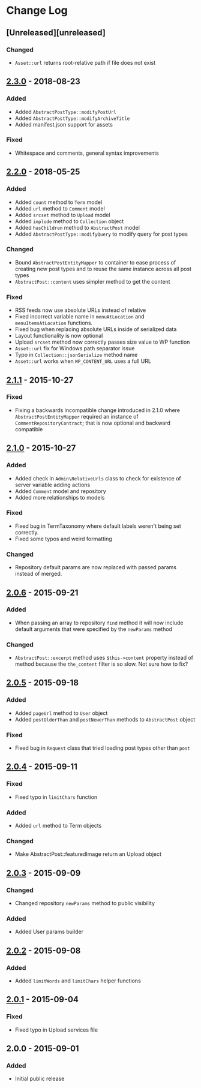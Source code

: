 # Change Log

## [Unreleased][unreleased]
### Changed
- `Asset::url` returns root-relative path if file does not exist

## [2.3.0] - 2018-08-23
### Added
- Added `AbstractPostType::modifyPostUrl`
- Added `AbstractPostType::modifyArchiveTitle`
- Added manifest.json support for assets

### Fixed
- Whitespace and comments, general syntax improvements

## [2.2.0] - 2018-05-25
### Added
- Added `count` method to `Term` model
- Added `url` method to `Comment` model
- Added `srcset` method to `Upload` model
- Added `implode` method to `Collection` object
- Added `hasChildren` method to `AbstractPost` model
- Added `AbstractPostType::modifyQuery` to modify query for post types

### Changed
- Bound `AbstractPostEntityMapper` to container to ease process of creating new
  post types and to reuse the same instance across all post types
- `AbstractPost::content` uses simpler method to get the content

### Fixed
- RSS feeds now use absolute URLs instead of relative
- Fixed incorrect variable name in `menuAtLocation` and `menuItemsAtLocation`
  functions.
- Fixed bug when replacing absolute URLs inside of serialized data
- Layout functionality is now optional
- Upload `srcset` method now correctly passes size value to WP function
- `Asset::url` fix for Windows path separator issue
- Typo in `Collection::jsonSerialize` method name
- `Asset::url` works when `WP_CONTENT_URL` uses a full URL

## [2.1.1] - 2015-10-27
### Fixed
- Fixing a backwards incompatible change introduced in 2.1.0 where
  `AbstractPostEntityMapper` required an instance of
  `CommentRepositoryContract`; that is now optional and backward compatible

## [2.1.0] - 2015-10-27
### Added
- Added check in `Admin\RelativeUrls` class to check for existence of server
  variable adding actions
- Added `Comment` model and repository
- Added more relationships to models

### Fixed
- Fixed bug in TermTaxonomy where default labels weren't being set correctly.
- Fixed some typos and weird formatting

### Changed
- Repository default params are now replaced with passed params instead of
  merged.

## [2.0.6] - 2015-09-21
### Added
- When passing an array to repository `find` method it will now include default
  arguments that were specified by the `newParams` method

### Changed
- `AbstractPost::excerpt` method uses `$this->content` property instead of
  method because the `the_content` filter is so slow. Not sure how to fix?

## [2.0.5] - 2015-09-18
### Added
- Added `pageUrl` method to `User` object
- Added `postOlderThan` and `postNewerThan` methods to `AbstractPost` object

### Fixed
- Fixed bug in `Request` class that tried loading post types other than `post`

## [2.0.4] - 2015-09-11
### Fixed
- Fixed typo in `limitChars` function

### Added
- Added `url` method to Term objects

### Changed
- Make AbstractPost::featuredImage return an Upload object

## [2.0.3] - 2015-09-09
### Changed
- Changed repository `newParams` method to public visibility

### Added
- Added User params builder

## [2.0.2] - 2015-09-08
### Added
- Added `limitWords` and `limitChars` helper functions

## [2.0.1] - 2015-09-04
### Fixed
- Fixed typo in Upload services file

## 2.0.0 - 2015-09-01
### Added
- Initial public release

[2.3.0]: https://github.com/emrl/fire/compare/2.2.0...2.3.0
[2.2.0]: https://github.com/emrl/fire/compare/2.1.1...2.2.0
[2.1.1]: https://github.com/emrl/fire/compare/2.1.0...2.1.1
[2.1.0]: https://github.com/emrl/fire/compare/2.0.6...2.1.0
[2.0.6]: https://github.com/emrl/fire/compare/2.0.5...2.0.6
[2.0.5]: https://github.com/emrl/fire/compare/2.0.4...2.0.5
[2.0.4]: https://github.com/emrl/fire/compare/2.0.3...2.0.4
[2.0.3]: https://github.com/emrl/fire/compare/2.0.2...2.0.3
[2.0.2]: https://github.com/emrl/fire/compare/2.0.1...2.0.2
[2.0.1]: https://github.com/emrl/fire/compare/2.0.0...2.0.1
